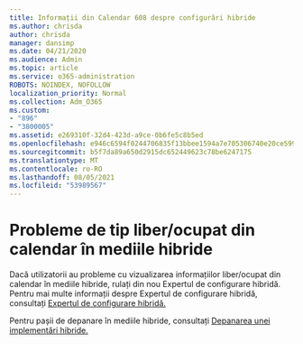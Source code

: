```yaml
---
title: Informații din Calendar 608 despre configurări hibride
ms.author: chrisda
author: chrisda
manager: dansimp
ms.date: 04/21/2020
ms.audience: Admin
ms.topic: article
ms.service: o365-administration
ROBOTS: NOINDEX, NOFOLLOW
localization_priority: Normal
ms.collection: Adm_O365
ms.custom:
- "896"
- "3800005"
ms.assetid: e269310f-32d4-423d-a9ce-0b6fe5c8b5ed
ms.openlocfilehash: e946c6594f0244706835f13bbee1594a7e705306740e20ce599cad18d70fb79c
ms.sourcegitcommit: b5f7da89a650d2915dc652449623c78be6247175
ms.translationtype: MT
ms.contentlocale: ro-RO
ms.lasthandoff: 08/05/2021
ms.locfileid: "53989567"
---
```

# <a name="calendar-freebusy-issues-in-hybrid-environments"></a>Probleme de tip liber/ocupat din calendar în mediile hibride

Dacă utilizatorii au probleme cu vizualizarea informațiilor liber/ocupat din calendar în mediile hibride, rulați din nou Expertul de configurare hibridă. Pentru mai multe informații despre Expertul de configurare hibridă, consultați [Expertul de configurare hibridă.](https://go.microsoft.com/fwlink/p/?linkid=528149)

Pentru pașii de depanare în mediile hibride, consultați [Depanarea unei implementări hibride.](https://technet.microsoft.com/library/jj659053.aspx)
